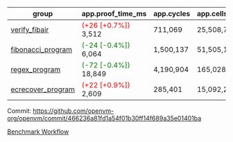 | group | app.proof_time_ms | app.cycles | app.cells_used | leaf.proof_time_ms | leaf.cycles | leaf.cells_used |
| -- | -- | -- | -- | -- | -- | -- |
| [verify_fibair](https://github.com/openvm-org/openvm/blob/benchmark-results/benchmarks/verify_fibair-466236a81fd1a54f01b30ff14f689a35e01401ba.md) |<span style='color: red'>(+26 [+0.7%])</span> 3,512 |  711,069 |  25,508,795 |- | - | - |
| [fibonacci_program](https://github.com/openvm-org/openvm/blob/benchmark-results/benchmarks/fibonacci-466236a81fd1a54f01b30ff14f689a35e01401ba.md) |<span style='color: green'>(-24 [-0.4%])</span> 6,064 |  1,500,137 |  51,505,102 |<span style='color: red'>(+81 [+0.6%])</span> 13,291 |  3,086,379 |  110,721,913 |
| [regex_program](https://github.com/openvm-org/openvm/blob/benchmark-results/benchmarks/regex-466236a81fd1a54f01b30ff14f689a35e01401ba.md) |<span style='color: green'>(-72 [-0.4%])</span> 18,849 |  4,190,904 |  165,028,173 | 30,391 |  5,934,083 |  244,144,846 |
| [ecrecover_program](https://github.com/openvm-org/openvm/blob/benchmark-results/benchmarks/ecrecover-466236a81fd1a54f01b30ff14f689a35e01401ba.md) |<span style='color: red'>(+22 [+0.9%])</span> 2,609 |  285,401 |  15,092,297 |<span style='color: green'>(-205 [-0.5%])</span> 40,986 |  8,657,745 |  365,934,366 |


Commit: https://github.com/openvm-org/openvm/commit/466236a81fd1a54f01b30ff14f689a35e01401ba

[Benchmark Workflow](https://github.com/openvm-org/openvm/actions/runs/12793387474)
